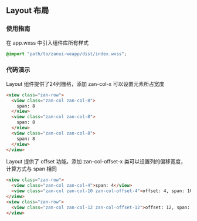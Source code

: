 ## Layout 布局

### 使用指南
在 app.wxss 中引入组件库所有样式
```css
@import "path/to/zanui-weapp/dist/index.wxss";
```

### 代码演示
Layout 组件提供了24列栅格，添加 zan-col-x 可以设置元素所占宽度
```html
<view class="zan-row">
  <view class="zan-col zan-col-8">
    span: 8
  </view>
  <view class="zan-col zan-col-8">
    span: 8
  </view>
  <view class="zan-col zan-col-8">
    span: 8
  </view>
</view>
```

Layout 提供了 offset 功能。添加 zan-col-offset-x 类可以设置列的偏移宽度，计算方式与 span 相同
```html
<view class="zan-row">
  <view class="zan-col zan-col-4">span: 4</view>
  <view class="zan-col zan-col-10 zan-col-offset-4">offset: 4, span: 10</view>
</view>
<view class="zan-row">
  <view class="zan-col zan-col-12 zan-col-offset-12">offset: 12, span: 12</view>
</view>
```
